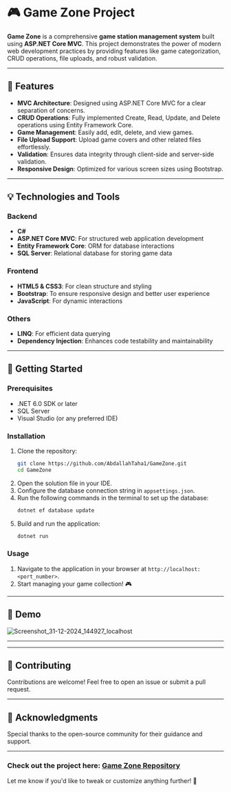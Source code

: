 # 🎮 Game Zone Project  

**Game Zone** is a comprehensive **game station management system** built using **ASP.NET Core MVC**. This project demonstrates the power of modern web development practices by providing features like game categorization, CRUD operations, file uploads, and robust validation.  

---

## 🚀 Features  

- **MVC Architecture**: Designed using ASP.NET Core MVC for a clear separation of concerns.  
- **CRUD Operations**: Fully implemented Create, Read, Update, and Delete operations using Entity Framework Core.  
- **Game Management**: Easily add, edit, delete, and view games.  
- **File Upload Support**: Upload game covers and other related files effortlessly.  
- **Validation**: Ensures data integrity through client-side and server-side validation.  
- **Responsive Design**: Optimized for various screen sizes using Bootstrap.  

---

## 💡 Technologies and Tools  

### **Backend**  
- **C#**  
- **ASP.NET Core MVC**: For structured web application development  
- **Entity Framework Core**: ORM for database interactions  
- **SQL Server**: Relational database for storing game data  

### **Frontend**  
- **HTML5 & CSS3**: For clean structure and styling  
- **Bootstrap**: To ensure responsive design and better user experience  
- **JavaScript**: For dynamic interactions  

### **Others**  
- **LINQ**: For efficient data querying  
- **Dependency Injection**: Enhances code testability and maintainability  

---

## 📂 Getting Started  

### **Prerequisites**  
- .NET 6.0 SDK or later  
- SQL Server  
- Visual Studio (or any preferred IDE)  

### **Installation**  
1. Clone the repository:  
   ```bash  
   git clone https://github.com/AbdallahTaha1/GameZone.git  
   cd GameZone  
   ```  
2. Open the solution file in your IDE.  
3. Configure the database connection string in `appsettings.json`.  
4. Run the following commands in the terminal to set up the database:  
   ```bash  
   dotnet ef database update  
   ```  
5. Build and run the application:  
   ```bash  
   dotnet run  
   ```  

### **Usage**  
1. Navigate to the application in your browser at `http://localhost:<port_number>`.  
2. Start managing your game collection! 🎮  

---

## 📖 Demo  

![Screenshot_31-12-2024_144927_localhost](https://github.com/user-attachments/assets/146aca0b-36a4-4d26-980d-1b7331b54028)

---


---

## 🌟 Contributing  

Contributions are welcome! Feel free to open an issue or submit a pull request.  

---

## 🤝 Acknowledgments  

Special thanks to the open-source community for their guidance and support.  

---

### Check out the project here: [Game Zone Repository](https://github.com/AbdallahTaha1/GameZone)  

Let me know if you'd like to tweak or customize anything further! 🚀
